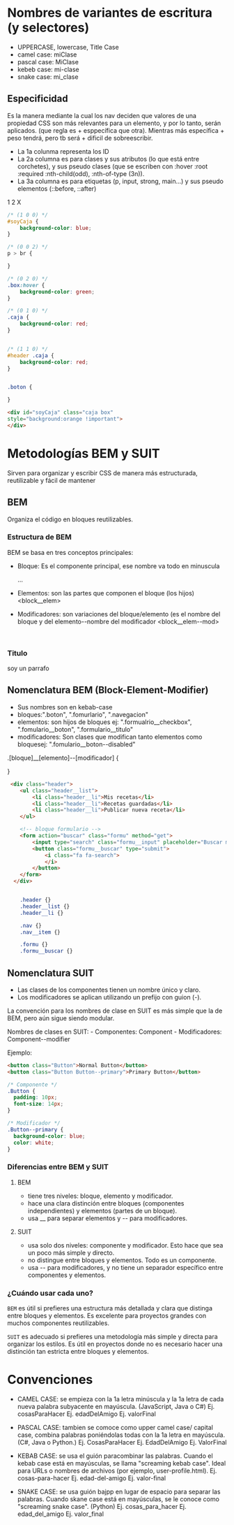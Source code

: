 # Nombres de variantes de escritura (y selectores)

- UPPERCASE, lowercase, Title Case
- camel case: miClase
- pascal case: MiClase
- kebeb case: mi-clase
- snake case: mi_clase

## Especificidad
Es la manera mediante la cual los nav deciden que valores de una propiedad CSS son más relevantes para un elemento, y por lo tanto, serán aplicados. (que regla es + esppecífica que otra).
Mientras más específica + peso tendrá, pero tb será + dificil de sobreescribir.


- La 1a colunma representa los ID
- La 2a columna es para clases y sus atributos (lo que está entre corchetes), y sus pseudo clases (que se escriben con :hover :root :required :nth-child(odd), :nth-of-type (3n)).
- La 3a columna es para etiquetas (p, input, strong, main...) y sus pseudo elementos (::before, ::after)

1   2   X


```css
/* (1 0 0) */
#soyCaja {
    background-color: blue;
}

/* (0 0 2) */
p > br {

}

/* (0 2 0) */
.box:hover {
    background-color: green;
}

/* (0 1 0) */
.caja {
    background-color: red;
}


/* (1 1 0) */
#header .caja {
    background-color: red;
}


.boton {

}
```


```html
<div id="soyCaja" class="caja box"
style="background:orange !important">
</div>
```

<!-- los ID tienen mayor importancia que las clases, asi que da igual si lo pongo en el medio, al principio o al final, el orden deja de tener importancia y pasa a ser import. la especificidad del ID.
(es mucho más específico que las cajas) -->




# Metodologías BEM y SUIT
Sirven para organizar y escribir CSS de manera más estructurada, reutilizable y fácil de mantener

## BEM
Organiza el código en bloques reutilizables.

### Estructura de BEM
BEM se basa en tres conceptos principales:
- Bloque: Es el componente principal, ese nombre va todo en minuscula <div class="block">...</div>
- Elementos: son las partes que componen el bloque (los hijos) <block__elem>

- Modificadores: son variaciones del bloque/elemento (es el nombre del bloque y del elemento--nombre del modificador <block__elem--mod>

<!-- Cualquier caja que tenga un nombre, por si solo es un bloque.
Los elementos son clases que está asociadas a un bloque.
.block__elem
(nombre del bloque)__(nombre del elemento)  -->


<div class="tarjeta tarjeta--sombreado">
    <img class="tarjeta__img" src="" alt="">
    <img class="tarjeta__img" src="" alt="">
    <img class="tarjeta__img tarjeta__img--importante"
    src="" alt="">
    <h3 class="tarjeta__titulo">Titulo</h3>
    <p class="tarjeta__texto">soy un parrafo</p>
</div>


## Nomenclatura BEM (Block-Element-Modifier)
- Sus nombres son en kebab-case
- bloques:".boton", ".fomurlario", ".navegacion"
- elementos: son hijos de bloques ej: ".formualrio__checkbox", ".fomulario__boton", ".formulario__titulo"
- modificadores: Son clases que modifican tanto elementos como bloquesej: ".fomulario__boton--disabled"        

.[bloque]__[elemento]--[modificador] {

}


```html
 <div class="header">
    <ul class="header__list">
        <li class="header__li">Mis recetas</li>
        <li class="header__li">Recetas guardadas</li>
        <li class="header__li">Publicar nueva receta</li>
    </ul>

    <!-- bloque formulario -->
    <form action="buscar" class="formu" method="get">
        <input type="search" class="formu__input" placeholder="Buscar más recetas">
        <button class="formu__buscar" type="submit">
            <i class="fa fa-search">
            </i>
        </button>
    </form>
  </div>
```
```css

    .header {}
    .header__list {}
    .header__li {}

    .nav {}
    .nav__item {}

    .formu {}
    .formu__buscar {}
```


## Nomenclatura SUIT 
- Las clases de los componentes tienen un nombre único y claro.
- Los modificadores se aplican utilizando un prefijo con guion (-).

La convención para los nombres de clase en SUIT es más simple que la de BEM, pero aún sigue siendo modular.

Nombres de clases en SUIT:
        - Componentes: Component
        - Modificadores: Component--modifier

Ejemplo: 
```html
<button class="Button">Normal Button</button>
<button class="Button Button--primary">Primary Button</button>
```
```css
/* Componente */
.Button {
  padding: 10px;
  font-size: 14px;
}

/* Modificador */
.Button--primary {
  background-color: blue;
  color: white;
}
```

### Diferencias entre BEM y SUIT
1. BEM 
    - tiene tres niveles: bloque, elemento y modificador.
    - hace una clara distinción entre bloques (componentes independientes) y elementos (partes de un bloque).
    - usa __ para separar elementos y -- para modificadores.

2. SUIT 
    - usa solo dos niveles: componente y modificador. Esto hace que sea un poco más simple y directo.
    - no distingue entre bloques y elementos. Todo es un componente.
    - usa -- para modificadores, y no tiene un separador específico entre componentes y elementos.

### ¿Cuándo usar cada uno?
`BEM` es útil si prefieres una estructura más detallada y clara que distinga entre bloques y elementos. Es excelente para proyectos grandes con muchos componentes reutilizables.

`SUIT` es adecuado si prefieres una metodología más simple y directa para organizar los estilos. Es útil en proyectos donde no es necesario hacer una distinción tan estricta entre bloques y elementos.










# Convenciones 
- CAMEL CASE: se empieza con la 1a letra minúscula y la 1a letra de cada nueva palabra subyacente en mayúscula. (JavaScript, Java o C#)
Ej. cosasParaHacer
Ej. edadDelAmigo
Ej. valorFinal


- PASCAL CASE: tambien se comoce como upper camel case/ capital case, combina palabras poniéndolas todas con la 1a letra en mayúscula. (C#, Java o Python.)
Ej. CosasParaHacer
Ej. EdadDelAmigo
Ej. ValorFinal


- KEBAB CASE: se usa el guión paracombinar las palabras. Cuando el kebab case está en mayúsculas, se llama "screaming kebab case". Ideal para URLs o nombres de archivos (por ejemplo, user-profile.html).
Ej. cosas-para-hacer
Ej. edad-del-amigo
Ej. valor-final


- SNAKE CASE: se usa guión bajpp en lugar de espacio para separar las palabras. Cuando skane case está en mayúsculas, se le conoce como "screaming snake case". (Python)
Ej. cosas_para_hacer
Ej. edad_del_amigo
Ej. valor_final





